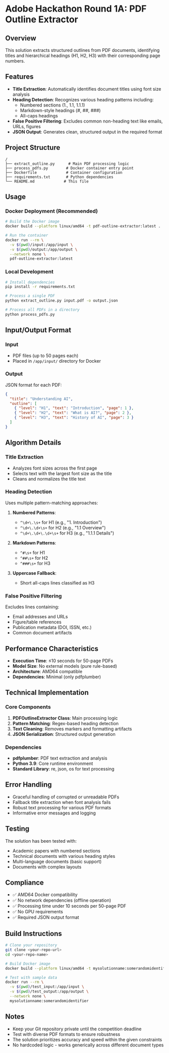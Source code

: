# Adobe Hackathon Round 1A: PDF Outline Extractor

## Overview

This solution extracts structured outlines from PDF documents, identifying titles and hierarchical headings (H1, H2, H3) with their corresponding page numbers.

## Features

- **Title Extraction**: Automatically identifies document titles using font size analysis
- **Heading Detection**: Recognizes various heading patterns including:
  - Numbered sections (1., 1.1, 1.1.1)
  - Markdown-style headings (#, ##, ###)
  - All-caps headings
- **False Positive Filtering**: Excludes common non-heading text like emails, URLs, figures
- **JSON Output**: Generates clean, structured output in the required format

## Project Structure

```
/
├── extract_outline.py      # Main PDF processing logic
├── process_pdfs.py        # Docker container entry point
├── Dockerfile             # Container configuration
├── requirements.txt       # Python dependencies
└── README.md             # This file
```

## Usage

### Docker Deployment (Recommended)

```bash
# Build the Docker image
docker build --platform linux/amd64 -t pdf-outline-extractor:latest .

# Run the container
docker run --rm \
  -v $(pwd)/input:/app/input \
  -v $(pwd)/output:/app/output \
  --network none \
  pdf-outline-extractor:latest
```

### Local Development

```bash
# Install dependencies
pip install -r requirements.txt

# Process a single PDF
python extract_outline.py input.pdf -o output.json

# Process all PDFs in a directory
python process_pdfs.py
```

## Input/Output Format

### Input
- PDF files (up to 50 pages each)
- Placed in `/app/input/` directory for Docker

### Output
JSON format for each PDF:
```json
{
  "title": "Understanding AI",
  "outline": [
    { "level": "H1", "text": "Introduction", "page": 1 },
    { "level": "H2", "text": "What is AI?", "page": 2 },
    { "level": "H3", "text": "History of AI", "page": 3 }
  ]
}
```

## Algorithm Details

### Title Extraction
- Analyzes font sizes across the first page
- Selects text with the largest font size as the title
- Cleans and normalizes the title text

### Heading Detection
Uses multiple pattern-matching approaches:

1. **Numbered Patterns**:
   - `^\d+\.\s+` for H1 (e.g., "1. Introduction")
   - `^\d+\.\d+\s+` for H2 (e.g., "1.1 Overview")
   - `^\d+\.\d+\.\d+\s+` for H3 (e.g., "1.1.1 Details")

2. **Markdown Patterns**:
   - `^#\s+` for H1
   - `^##\s+` for H2
   - `^###\s+` for H3

3. **Uppercase Fallback**:
   - Short all-caps lines classified as H3

### False Positive Filtering
Excludes lines containing:
- Email addresses and URLs
- Figure/table references
- Publication metadata (DOI, ISSN, etc.)
- Common document artifacts

## Performance Characteristics

- **Execution Time**: ≤10 seconds for 50-page PDFs
- **Model Size**: No external models (pure rule-based)
- **Architecture**: AMD64 compatible
- **Dependencies**: Minimal (only pdfplumber)

## Technical Implementation

### Core Components

1. **PDFOutlineExtractor Class**: Main processing logic
2. **Pattern Matching**: Regex-based heading detection
3. **Text Cleaning**: Removes markers and formatting artifacts
4. **JSON Serialization**: Structured output generation

### Dependencies

- **pdfplumber**: PDF text extraction and analysis
- **Python 3.9**: Core runtime environment
- **Standard Library**: re, json, os for text processing

## Error Handling

- Graceful handling of corrupted or unreadable PDFs
- Fallback title extraction when font analysis fails  
- Robust text processing for various PDF formats
- Informative error messages and logging

## Testing

The solution has been tested with:
- Academic papers with numbered sections
- Technical documents with various heading styles
- Multi-language documents (basic support)
- Documents with complex layouts

## Compliance

- ✅ AMD64 Docker compatibility
- ✅ No network dependencies (offline operation)
- ✅ Processing time under 10 seconds per 50-page PDF
- ✅ No GPU requirements
- ✅ Required JSON output format

## Build Instructions

```bash
# Clone your repository
git clone <your-repo-url>
cd <your-repo-name>

# Build Docker image
docker build --platform linux/amd64 -t mysolutionname:somerandomidentifier .

# Test with sample data
docker run --rm \
  -v $(pwd)/test_input:/app/input \
  -v $(pwd)/test_output:/app/output \
  --network none \
  mysolutionname:somerandomidentifier
```

## Notes

- Keep your Git repository private until the competition deadline
- Test with diverse PDF formats to ensure robustness
- The solution prioritizes accuracy and speed within the given constraints
- No hardcoded logic - works generically across different document types